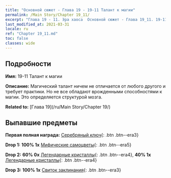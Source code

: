 ```yaml
---
title: "Основной сюжет - Глава 19 - 19-11 Талант к магии"
permalink: /Main Story/Chapter 19_11/
excerpt: "Глава 19 - 11. Эра хаоса  Основной сюжет - Глава 19_11. 19-11 Талант к магии"
last_modified_at: 2021-03-31
locale: ru
ref: "Chapter 19_11.md"
toc: false
classes: wide
---
```


## Подробности

 **Имя:** 19-11 Талант к магии

 **Описание:** Магический талант ничем не отличается от любого другого и требует практики. Но не все обладают врожденными способностями к магии. Это определяется структурой мозга.

 **Related to:** [Глава 19](/ru/Main Story/Chapter 19/)

## Выпавшие предметы

 **Первая полная награда:** [Серебряный ключ](/ru/Items/con_693/){: .btn .btn--era3}

 **Drop 1:** **100% 1x** [Мифические самоцветы](/ru/Items/mat_65/){: .btn .btn--era5}

 **Drop 2:** **60% 0x** [Легендарные кристаллы](/ru/Items/mat_59/){: .btn .btn--era4}, **40% 1x** [Легендарные кристаллы](/ru/Items/mat_59/){: .btn .btn--era4}

 **Drop 3:** **100% 1x** [Свиток заклинания](/ru/Items/con_694/){: .btn .btn--era3}


